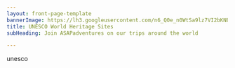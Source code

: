 ```yaml
---
layout: front-page-template
bannerImage: https://lh3.googleusercontent.com/n6_Q0e_n0WtSa9lz7VI2bKNBq7-acsUimYI_Tsz30y5_4S0yICQRhZkec8cOFb01Et1zdzaeL4Skbak3jmommtnTYAFu21ZMY9XBs1qydKSm8PZw5BRu3sU1L1_3hvPsbMfYO8tXHQ
title: UNESCO World Heritage Sites
subHeading: Join ASAPadventures on our trips around the world

---
```


unesco